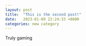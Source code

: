 ```yaml
---
layout: post
title:  "This is the second post!"
date:   2023-01-09 22:24:33 +0800
categories: new category
---
```

Truly gaming

